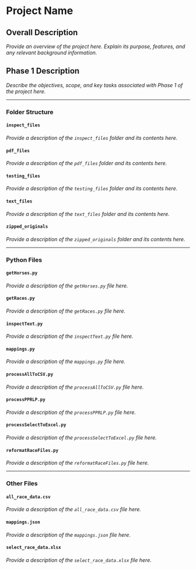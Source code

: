 # Project Name

## Overall Description
*Provide an overview of the project here. Explain its purpose, features, and any relevant background information.*

## Phase 1 Description
*Describe the objectives, scope, and key tasks associated with Phase 1 of the project here.*

---

### Folder Structure

#### `inspect_files`
*Provide a description of the `inspect_files` folder and its contents here.*

#### `pdf_files`
*Provide a description of the `pdf_files` folder and its contents here.*

#### `testing_files`
*Provide a description of the `testing_files` folder and its contents here.*

#### `text_files`
*Provide a description of the `text_files` folder and its contents here.*

#### `zipped_originals`
*Provide a description of the `zipped_originals` folder and its contents here.*

---

### Python Files

#### `getHorses.py`
*Provide a description of the `getHorses.py` file here.*

#### `getRaces.py`
*Provide a description of the `getRaces.py` file here.*

#### `inspectText.py`
*Provide a description of the `inspectText.py` file here.*

#### `mappings.py`
*Provide a description of the `mappings.py` file here.*

#### `processAllToCSV.py`
*Provide a description of the `processAllToCSV.py` file here.*

#### `processPPRLP.py`
*Provide a description of the `processPPRLP.py` file here.*

#### `processSelectToExcel.py`
*Provide a description of the `processSelectToExcel.py` file here.*

#### `reformatRaceFiles.py`
*Provide a description of the `reformatRaceFiles.py` file here.*

---

### Other Files

#### `all_race_data.csv`
*Provide a description of the `all_race_data.csv` file here.*

#### `mappings.json`
*Provide a description of the `mappings.json` file here.*

#### `select_race_data.xlsx`
*Provide a description of the `select_race_data.xlsx` file here.*
